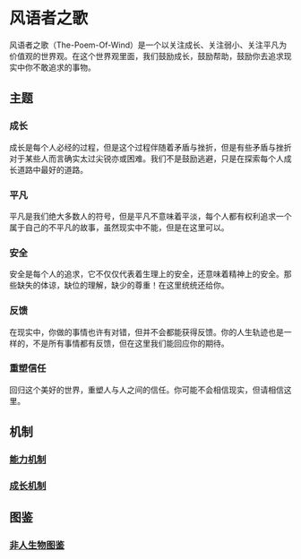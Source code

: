 # 风语者之歌

风语者之歌（The-Poem-Of-Wind）是一个以关注成长、关注弱小、关注平凡为价值观的世界观。在这个世界观里面，我们鼓励成长，鼓励帮助，鼓励你去追求现实中你不敢追求的事物。

## 主题

### 成长

成长是每个人必经的过程，但是这个过程伴随着矛盾与挫折，但是有些矛盾与挫折对于某些人而言确实太过尖锐亦或困难。我们不是鼓励逃避，只是在探索每个人成长道路中最好的道路。

### 平凡

平凡是我们绝大多数人的符号，但是平凡不意味着平淡，每个人都有权利追求一个属于自己的不平凡的故事，虽然现实中不能，但是在这里可以。

### 安全

安全是每个人的追求，它不仅仅代表着生理上的安全，还意味着精神上的安全。那些缺失的体谅，缺位的理解，缺少的尊重！在这里统统还给你。 

### 反馈

在现实中，你做的事情也许有对错，但并不会都能获得反馈。你的人生轨迹也是一样的，不是所有事情都有反馈，但在这里我们能回应你的期待。

### 重塑信任

回归这个美好的世界，重塑人与人之间的信任。你可能不会相信现实，但请相信这里。

## 机制

### [能力机制](能力机制.md)

### [成长机制](成长机制.md)

## 图鉴

### [非人生物图鉴](非人生物图鉴.md)